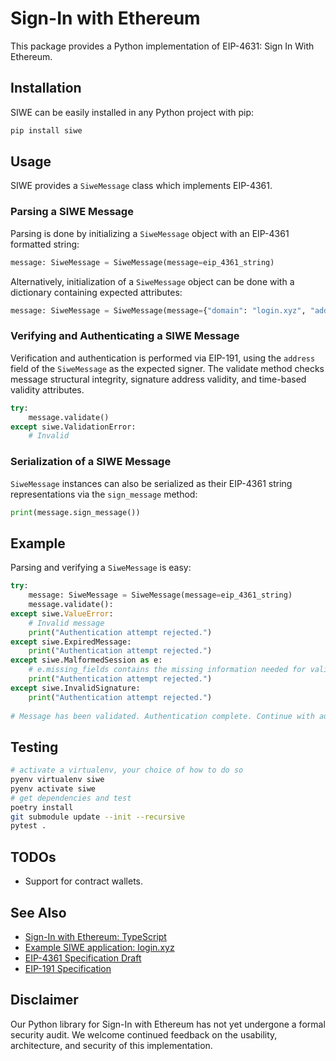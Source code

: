 # Sign-In with Ethereum

This package provides a Python implementation of EIP-4631: Sign In With Ethereum.

## Installation

SIWE can be easily installed in any Python project with pip:

```bash
pip install siwe
```

## Usage

SIWE provides a `SiweMessage` class which implements EIP-4361.

### Parsing a SIWE Message

Parsing is done by initializing a `SiweMessage` object with an EIP-4361 formatted string:

``` python
message: SiweMessage = SiweMessage(message=eip_4361_string)
```

Alternatively, initialization of a `SiweMessage` object can be done with a dictionary containing expected attributes:

``` python
message: SiweMessage = SiweMessage(message={"domain": "login.xyz", "address": "0x1234...", ...})
```

### Verifying and Authenticating a SIWE Message

Verification and authentication is performed via EIP-191, using the `address` field of the `SiweMessage` as the expected signer. The validate method checks message structural integrity, signature address validity, and time-based validity attributes. 

``` python
try:
    message.validate()
except siwe.ValidationError:
    # Invalid
```

### Serialization of a SIWE Message

`SiweMessage` instances can also be serialized as their EIP-4361 string representations via the `sign_message` method:

``` python
print(message.sign_message())
```

## Example

Parsing and verifying a `SiweMessage` is easy:

``` python
try:
    message: SiweMessage = SiweMessage(message=eip_4361_string)
    message.validate():
except siwe.ValueError:
    # Invalid message
    print("Authentication attempt rejected.")
except siwe.ExpiredMessage:
    print("Authentication attempt rejected.")
except siwe.MalformedSession as e:
    # e.missing_fields contains the missing information needed for validation
    print("Authentication attempt rejected.")
except siwe.InvalidSignature:
    print("Authentication attempt rejected.")
    
# Message has been validated. Authentication complete. Continue with authorization/other.
```

## Testing

```bash
# activate a virtualenv, your choice of how to do so
pyenv virtualenv siwe 
pyenv activate siwe
# get dependencies and test
poetry install
git submodule update --init --recursive
pytest .
```

## TODOs

- Support for contract wallets.

## See Also

- [Sign-In with Ethereum: TypeScript](https://github.com/spruceid/siwe)
- [Example SIWE application: login.xyz](https://login.xyz)
- [EIP-4361 Specification Draft](https://eips.ethereum.org/EIPS/eip-4361)
- [EIP-191 Specification](https://eips.ethereum.org/EIPS/eip-191)

## Disclaimer

Our Python library for Sign-In with Ethereum has not yet undergone a formal
security audit. We welcome continued feedback on the usability, architecture,
and security of this implementation.
